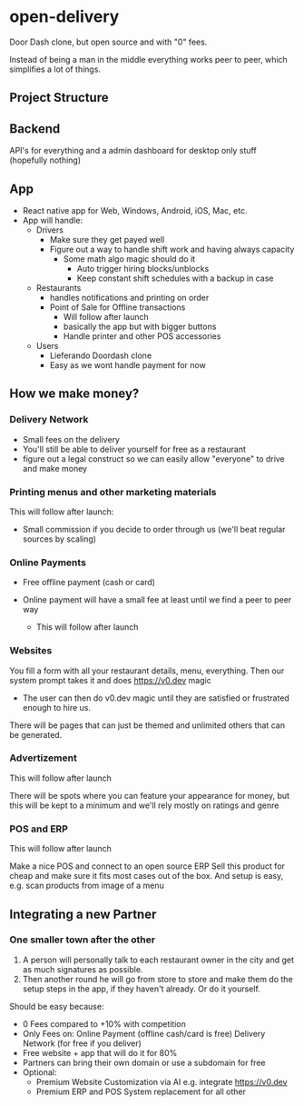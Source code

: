 # open-delivery

Door Dash clone, but open source and with "0" fees.

Instead of being a man in the middle everything works peer to peer, which simplifies a lot of things.


## Project Structure

## Backend

API's for everything and a admin dashboard for desktop only stuff (hopefully nothing)

## App

- React native app for Web, Windows, Android, iOS, Mac, etc.
- App will handle: 
    - Drivers
        - Make sure they get payed well
        - Figure out a way to handle shift work and having always capacity
            - Some math algo magic should do it
                - Auto trigger hiring blocks/unblocks
                - Keep constant shift schedules with a backup in case
    - Restaurants
        - handles notifications and printing on order
        - Point of Sale for Offline transactions
            - Will follow after launch
            - basically the app but with bigger buttons
            - Handle printer and other POS accessories
    - Users
        - Lieferando Doordash clone
        - Easy as we wont handle payment for now

## How we make money?

### Delivery Network

- Small fees on the delivery
- You'll still be able to deliver yourself for free as a restaurant
- figure out a legal construct so we can easily allow "everyone" to drive and make money

### Printing menus and other marketing materials

This will follow after launch:

- Small commission if you decide to order through us (we'll beat regular sources by scaling) 


### Online Payments

- Free offline payment (cash or card)

- Online payment will have a small fee at least until we find a peer to peer way
    - This will follow after launch

### Websites

You fill a form with all your restaurant details, menu, everything.
Then our system prompt takes it and does https://v0.dev magic
+ The user can then do v0.dev magic until they are satisfied or frustrated enough to hire us.

There will be pages that can just be themed and unlimited others that can be generated.


### Advertizement

This will follow after launch


There will be spots where you can feature your appearance for money, but this will be kept to a minimum and we'll rely mostly on ratings and genre

### POS and ERP

This will follow after launch

Make a nice POS and connect to an open source ERP
Sell this product for cheap and make sure it fits most cases out of the box.
And setup is easy, e.g. scan products from image of a menu 


## Integrating a new Partner

### One smaller town after the other

1. A person will personally talk to each restaurant owner in the city and get as much signatures as possible.
2. Then another round he will go from store to store and make them do the setup steps in the app, if they haven't already. Or do it yourself.


Should be easy because:
- 0 Fees compared to +10% with competition
- Only Fees on:
    Online Payment (offline cash/card is free)
    Delivery Network (for free if you deliver)
- Free website + app that will do it for 80%
- Partners can bring their own domain or use a subdomain for free
- Optional:
    - Premium Website Customization via AI e.g. integrate https://v0.dev
    - Premium ERP and POS System replacement for all other 

